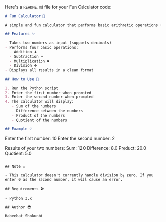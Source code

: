 Here's a `README.md` file for your Fun Calculator code:

```markdown
# Fun Calculator 🎉

A simple and fun calculator that performs basic arithmetic operations (addition, subtraction, multiplication, and division) on two numbers.

## Features ✨

- Takes two numbers as input (supports decimals)
- Performs four basic operations:
  - Addition ➕
  - Subtraction ➖
  - Multiplication ✖️
  - Division ➗
- Displays all results in a clean format

## How to Use 🚀

1. Run the Python script
2. Enter the first number when prompted
3. Enter the second number when prompted
4. The calculator will display:
   - Sum of the numbers
   - Difference between the numbers
   - Product of the numbers
   - Quotient of the numbers

## Example 💡

```
Enter the first number: 10
Enter the second number: 2

Results of your two numbers:
Sum: 12.0
Difference: 8.0
Product: 20.0
Quotient: 5.0
```

## Note ⚠️

- This calculator doesn't currently handle division by zero. If you enter 0 as the second number, it will cause an error.

## Requirements 🛠️

- Python 3.x

## Author 😎

Habeebat Shokunbi
